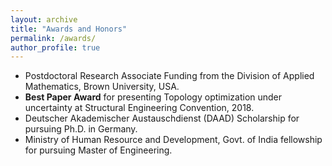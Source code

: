 ```yaml
---
layout: archive
title: "Awards and Honors"
permalink: /awards/
author_profile: true
---
```


- Postdoctoral Research Associate Funding from the Division of Applied Mathematics, Brown University, USA. 
- **Best Paper Award** for presenting Topology optimization under uncertainty at Structural Engineering Convention, 2018.
- Deutscher Akademischer Austauschdienst (DAAD) Scholarship for pursuing Ph.D. in Germany.
- Ministry of Human Resource and Development, Govt. of India fellowship for pursuing Master of Engineering.
